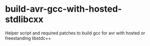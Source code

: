 # build-avr-gcc-with-hosted-stdlibcxx
Helper script and required patches to build gcc for avr with hosted or freestanding libstdc++
